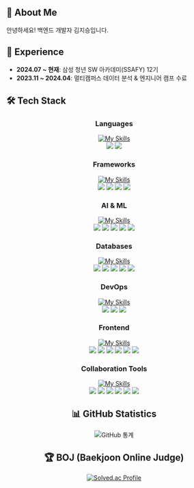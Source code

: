

## 👋 About Me
안녕하세요! 백엔드 개발자 김지승입니다.

## 💼 Experience
- **2024.07 ~ 현재**: 삼성 청년 SW 아카데미(SSAFY) 12기
- **2023.11 ~ 2024.04**: 멀티캠퍼스 데이터 분석 & 엔지니어 캠프 수료

## 🛠️ Tech Stack

<div align="center">
  
### Languages
[![My Skills](https://skillicons.dev/icons?i=java,python&theme=light)](https://skillicons.dev) <br>
<img src="https://img.shields.io/badge/Java-007396?style=for-the-badge&logo=OpenJDK&logoColor=white"> <img src="https://img.shields.io/badge/Python-3776AB?style=for-the-badge&logo=Python&logoColor=white">

### Frameworks
[![My Skills](https://skillicons.dev/icons?i=spring,flask&theme=light)](https://skillicons.dev) <br>
<img src="https://img.shields.io/badge/Spring_Boot-6DB33F?style=for-the-badge&logo=SpringBoot&logoColor=white"> <img src="https://img.shields.io/badge/Spring Security-6DB33F?style=for-the-badge&logo=Spring Security&logoColor=white"> <img src="https://img.shields.io/badge/Spring%20Data%20JPA-6DB33F?style=for-the-badge&logo=spring&logoColor=white"> <img src="https://img.shields.io/badge/Flask-000000?style=for-the-badge&logo=Flask&logoColor=white">

### AI & ML
[![My Skills](https://skillicons.dev/icons?i=tensorflow,sklearn&theme=light)](https://skillicons.dev) <br>
<img src="https://img.shields.io/badge/Ollama-000000?style=for-the-badge&logo=ollama&logoColor=white"> <img src="https://img.shields.io/badge/TensorFlow-FF6F00?style=for-the-badge&logo=tensorflow&logoColor=white"> <img src="https://img.shields.io/badge/scikit--learn-F7931E?style=for-the-badge&logo=scikit-learn&logoColor=white"> <img src="https://img.shields.io/badge/Pandas-150458?style=for-the-badge&logo=pandas&logoColor=white">  <img src="https://img.shields.io/badge/NumPy-013243?style=for-the-badge&logo=numpy&logoColor=white"> 

### Databases
[![My Skills](https://skillicons.dev/icons?i=mysql,postgres,redis,mongodb&theme=light)](https://skillicons.dev) <br>
<img src="https://img.shields.io/badge/MySQL-4479A1?style=for-the-badge&logo=MySQL&logoColor=white"> <img src="https://img.shields.io/badge/postgres-%23316192.svg?style=for-the-badge&logo=postgresql&logoColor=white"> <img src="https://img.shields.io/badge/redis-%23DD0031.svg?style=for-the-badge&logo=redis&logoColor=white"> <img src="https://img.shields.io/badge/MongoDB-47A248?style=for-the-badge&logo=MongoDB&logoColor=white"> <img src="https://img.shields.io/badge/Amazon S3-FF9900?style=for-the-badge&logo=amazons3&logoColor=white">

### DevOps
[![My Skills](https://skillicons.dev/icons?i=jenkins,docker,nginx&theme=light)](https://skillicons.dev) <br>
<img src="https://img.shields.io/badge/jenkins-%232C5263.svg?style=for-the-badge&logo=jenkins&logoColor=white"> <img src="https://img.shields.io/badge/Docker-2496ED?style=for-the-badge&logo=Docker&logoColor=white"> <img src="https://img.shields.io/badge/Nginx-%23009639.svg?style=for-the-badge&logo=Nginx&logoColor=white">

### Frontend
[![My Skills](https://skillicons.dev/icons?i=html,css,js,vue,nodejs,bootstrap&theme=light)](https://skillicons.dev) <br>
<img src="https://img.shields.io/badge/html5-E34F26?style=for-the-badge&logo=html5&logoColor=white"> <img src="https://img.shields.io/badge/css-1572B6?style=for-the-badge&logo=css3&logoColor=white"> <img src="https://img.shields.io/badge/javascript-F7DF1E?style=for-the-badge&logo=javascript&logoColor=black"> <img src="https://img.shields.io/badge/vue.js-4FC08D?style=for-the-badge&logo=vue.js&logoColor=white"> <img src="https://img.shields.io/badge/node.js-339933?style=for-the-badge&logo=Node.js&logoColor=white"> <img src="https://img.shields.io/badge/bootstrap-7952B3?style=for-the-badge&logo=bootstrap&logoColor=white">

### Collaboration Tools
[![My Skills](https://skillicons.dev/icons?i=git,github,gitlab,notion&theme=light)](https://skillicons.dev) <br>
<img src="https://img.shields.io/badge/Git-F05032?style=for-the-badge&logo=git&logoColor=white"> <img src="https://img.shields.io/badge/GitHub-181717?style=for-the-badge&logo=GitHub&logoColor=white"> <img src="https://img.shields.io/badge/GitLab-FC6D26?style=for-the-badge&logo=gitlab&logoColor=white"> <img src="https://img.shields.io/badge/Notion-EF1970?style=for-the-badge&logo=Notion&logoColor=white"> <img src="https://img.shields.io/badge/Jira-0052CC?style=for-the-badge&logo=Jira&logoColor=white"> <img src="https://img.shields.io/badge/MatterMOST-009688?style=for-the-badge&logo=Mattermost&logoColor=white">

## 📊 GitHub Statistics
![GitHub 통계](https://github-readme-stats.vercel.app/api?username=kimsz123456&show_icons=true&theme=radical)

## 🏆 BOJ (Baekjoon Online Judge)
[![Solved.ac Profile](http://mazassumnida.wtf/api/v2/generate_badge?boj=kim_sz456)](https://solved.ac/kim_sz456/)

</div>
